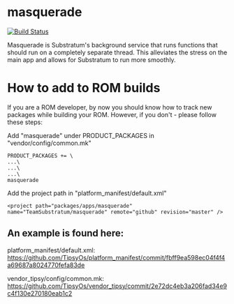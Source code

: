 # masquerade
[![Build Status](https://travis-ci.org/TeamSubstratum/masquerade.svg?branch=master)](https://travis-ci.org/TeamSubstratum/masquerade)

Masquerade is Substratum's background service that runs functions that should run on a completely separate thread. This alleviates the stress on the main app and allows for Substratum to run more smoothly.

# How to add to ROM builds
If you are a ROM developer, by now you should know how to track new packages while building your ROM. However, if you don't - please follow these steps:

Add "masquerade" under PRODUCT_PACKAGES in "vendor/config/common.mk"

    PRODUCT_PACKAGES += \
    ...\
    ...\
    ...\
    masquerade
    
Add the project path in "platform_manifest/default.xml"

    <project path="packages/apps/masquerade" name="TeamSubstratum/masquerade" remote="github" revision="master" />

## An example is found here:
platform_manifest/default.xml:
https://github.com/TipsyOs/platform_manifest/commit/fbff9ea598ec04f4f4a69687a8024770fefa83de

vendor_tipsy/config/common.mk:
https://github.com/TipsyOs/vendor_tipsy/commit/2e72dc4eb3a206fad34e9c4f130e270180eab1c2
